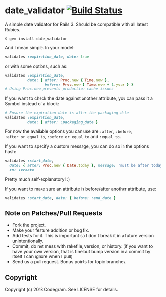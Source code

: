 # date_validator [![Build Status](https://travis-ci.org/codegram/date_validator.png?branch=master)](https://travis-ci.org/codegram/date_validator)


A simple date validator for Rails 3. Should be compatible with all latest Rubies.


```shell
$ gem install date_validator
```

And I mean simple. In your model:

```ruby
validates :expiration_date, date: true
```

or with some options, such as:

```ruby
validates :expiration_date,
          date: { after: Proc.new { Time.now },
                  before: Proc.new { Time.now + 1.year } }
# Using Proc.new prevents production cache issues
```

If you want to check the date against another attribute, you can pass it
a Symbol instead of a block:

```ruby
# Ensure the expiration date is after the packaging date
validates :expiration_date,
          date: { after: :packaging_date }
```

For now the available options you can use are `:after`, `:before`,
`:after_or_equal_to`, `:before_or_equal_to` and `:equal_to`.

If you want to specify a custom message, you can do so in the options hash:

```ruby
validates :start_date,
  date: { after: Proc.new { Date.today }, message: 'must be after today' },
  on: :create
```

Pretty much self-explanatory! :)

If you want to make sure an attribute is before/after another attribute, use:

```ruby
validates :start_date, date: { before: :end_date }
```

## Note on Patches/Pull Requests

* Fork the project.
* Make your feature addition or bug fix.
* Add tests for it. This is important so I don't break it in a
  future version unintentionally.
* Commit, do not mess with rakefile, version, or history. (if you want to have your own version, that is fine but bump version in a commit by itself I can ignore when I pull)
* Send us a pull request. Bonus points for topic branches.

## Copyright

Copyright (c) 2013 Codegram. See LICENSE for details.
